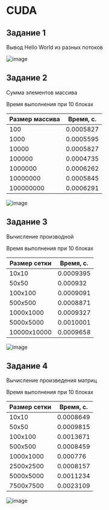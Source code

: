 # CUDA
## Задание 1
Вывод Hello World из разных потоков

![image](https://github.com/Karkusha23/mp-test/assets/16138259/a2d21b31-df9e-41d3-aa1a-8be681829271)

## Задание 2
Сумма элементов массива

Время выполнения при 10 блоках

| Размер массива | Время, с. |
| --- | --- |
| 100 | 0.0005827 |
| 1000 | 0.0005595 |
| 10000 | 0.0005827 |
| 100000 | 0.0004735 |
| 1000000 | 0.0006262 |
| 10000000 | 0.0005845 |
| 100000000 | 0.0006291 |

![image](https://github.com/Karkusha23/mp-test/assets/16138259/34926293-382b-416f-9761-91f6881ffe2f)

## Задание 3
Вычисление производной

Время выполнения при 10 блоках

| Размер сетки | Время, с. |
| --- | --- |
| 10x10 | 0.0009395 |
| 50x50 | 0.000932 |
| 100x100 | 0.0009091 |
| 500x500 | 0.0008871 |
| 1000x1000 | 0.0009327 |
| 5000x5000 | 0.0010001 |
| 10000x10000 | 0.0009658 |

![image](https://github.com/Karkusha23/mp-test/assets/16138259/a46d9914-35aa-411d-9ebb-4ccfc5cb646c)

## Задание 4
Вычисление произведения матриц

Время выполнения при 10 блоках

| Размер сетки | Время, с. |
| --- | --- |
| 10x10 | 0.0008649 |
| 50x50 | 0.0009815 |
| 100x100 | 0.0013671 |
| 500x500 | 0.0008459 |
| 1000x1000 | 0.000776 |
| 2500x2500 | 0.0008157 |
| 5000x5000 | 0.0011234 | 
| 7500x7500 | 0.0023109 | 

![image](https://github.com/Karkusha23/mp-test/assets/16138259/445465c4-1331-4e81-8823-42ebf9f5751b)
